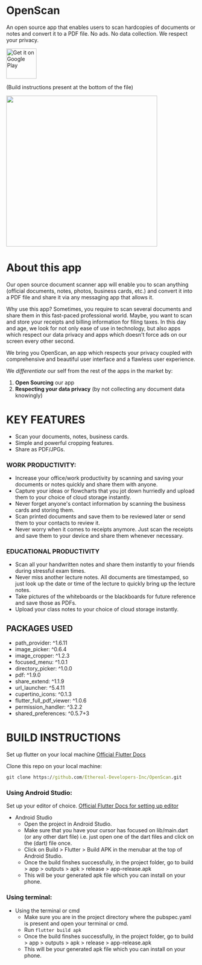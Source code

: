 # OpenScan

An open source app that enables users to scan hardcopies of documents or notes and convert it to a PDF file. No ads. No data collection. We respect your privacy.

[<img src="https://github.com/Ethereal-Developers-Inc/OpenScan/blob/master/gplay%20badge.png" alt="Get it on Google Play" height="80">](https://play.google.com/store/apps/details?id=com.ethereal.openscan)

(Build instructions present at the bottom of the file)

<img src="https://github.com/Ethereal-Developers-Inc/OpenScan/blob/master/assets/scan_g.jpeg" height=400>

# About this app

Our open source document scanner app will enable you to scan anything (official documents, notes, photos, business cards, etc.) and convert it into a PDF file and share it via any messaging app that allows it.

Why use this app?
Sometimes, you require to scan several documents and share them in this fast-paced professional world. Maybe, you want to scan and store your receipts and billing information for filing taxes. In this day and age, we look for not only ease of use in technology, but also apps which respect our data privacy and apps which doesn't force ads on our screen every other second. 

We bring you OpenScan, an app which respects your privacy coupled with comprehensive and beautiful user interface and a flawless user experience.

We *differentiate* our self from the rest of the apps in the market by:
1. **Open Sourcing** our app
2. **Respecting your data privacy** (by not collecting any document data knowingly)

# KEY FEATURES
* Scan your documents, notes, business cards.
* Simple and powerful cropping features.
* Share as PDF/JPGs.

### WORK PRODUCTIVITY:
* Increase your office/work productivity by scanning and saving your documents or notes quickly and share them with anyone.
* Capture your ideas or flowcharts that you jot down hurriedly and upload them to your choice of cloud storage instantly.
* Never forget anyone's contact information by scanning the business cards and storing them.
* Scan printed documents and save them to be reviewed later or send them to your contacts to review it.
* Never worry when it comes to receipts anymore. Just scan the receipts and save them to your device and share them whenever necessary.

### EDUCATIONAL PRODUCTIVITY
* Scan all your handwritten notes and share them instantly to your friends during stressful exam times.
* Never miss another lecture notes. All documents are timestamped, so just look up the date or time of the lecture to quickly bring up the lecture notes.
* Take pictures of the whiteboards or the blackboards for future reference and save those as PDFs.
* Upload your class notes to your choice of cloud storage instantly.

## PACKAGES USED
- path_provider: ^1.6.11
- image_picker: ^0.6.4
- image_cropper: ^1.2.3
- focused_menu: ^1.0.1
- directory_picker: ^1.0.0
- pdf: ^1.9.0
- share_extend: ^1.1.9
- url_launcher: ^5.4.11
- cupertino_icons: ^0.1.3
- flutter_full_pdf_viewer: ^1.0.6
- permission_handler: ^3.2.2
- shared_preferences: ^0.5.7+3

# BUILD INSTRUCTIONS

Set up flutter on your local machine [Official Flutter Docs](https://flutter.dev/docs/get-started/install)

Clone this repo on your local machine:
```cmd
git clone https://github.com/Ethereal-Developers-Inc/OpenScan.git
```

### Using Android Studio:

Set up your editor of choice. [Official Flutter Docs for setting up editor](https://flutter.dev/docs/get-started/editor?tab=androidstudio)

- Android Studio
    - Open the project in Android Studio. 
    - Make sure that you have your cursor has focused on lib/main.dart (or any other dart file) i.e. just open one of the dart files and click on the (dart) file once.
    - Click on Build > Flutter > Build APK in the menubar at the top of Android Studio.
    - Once the build finshes successfully, in the project folder, go to build > app > outputs > apk > release > app-release.apk
    - This will be your generated apk file which you can install on your phone.

### Using terminal:

- Using the terminal or cmd
    - Make sure you are in the project directory where the pubspec.yaml is present and open your terminal or cmd.
    - Run ```flutter build apk```
    - Once the build finshes successfully, in the project folder, go to build > app > outputs > apk > release > app-release.apk
    - This will be your generated apk file which you can install on your phone.
